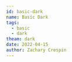 ```yaml
---
id: basic-dark
name: Basic Dark
tags: 
  - basic
  - dark
theam: dark
date: 2022-04-15
author: Zachary Crespin
---
```

